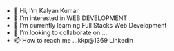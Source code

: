 - 👋 Hi, I’m Kalyan Kumar
- 👀 I’m interested in WEB DEVELOPMENT
- 🌱 I’m currently learning Full Stacks Web Development
- 💞️ I’m looking to collaborate on ...
- 📫 How to reach me ...kkp@1369 Linkedin

<!---
kkpaladugula/kkpaladugula is a ✨ special ✨ repository because its `README.md` (this file) appears on your GitHub profile.
You can click the Preview link to take a look at your changes.
--->
